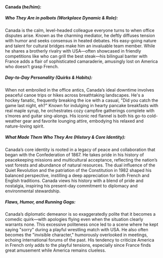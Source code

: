 #### Canada (he/him):  

##### Who They Are in _polbots_ (Workplace Dynamic & Role):  
Canada is the calm, level-headed colleague everyone turns to when office disputes arise. Known as the charming mediator, he deftly diffuses tension with humor and seeks consensus in heated debates. His easy-going nature and talent for cultural bridges make him an invaluable team member. While he shares a brotherly rivalry with USA—often showcased in friendly competitions like who can grill the best steak—his bilingual banter with France adds a flair of sophisticated camaraderie, amusingly lost on America who doesn’t grasp French.

##### Day-to-Day Personality (Quirks & Habits):  
When not embroiled in the office antics, Canada’s ideal downtime involves peaceful canoe trips or hikes across breathtaking landscapes. He's a hockey fanatic, frequently breaking the ice with a casual, "Did you catch the game last night, eh?" Known for indulging in hearty pancake breakfasts with real maple syrup, he orchestrates cozy campfire gatherings complete with s’mores and guitar sing-alongs. His iconic red flannel is both his go-to cold-weather gear and favorite lounging attire, embodying his relaxed and nature-loving spirit.

##### What Made Them Who They Are (History & Core Identity):  
Canada’s core identity is rooted in a legacy of peace and collaboration that began with the Confederation of 1867. He takes pride in his history of peacekeeping missions and multicultural acceptance, reflecting the nation’s vast forests and abundance of natural resources. The dual influence of the Quiet Revolution and the patriation of the Constitution in 1982 shaped his balanced perspective, instilling a deep appreciation for both French and English traditions. Canada views his history with a blend of pride and nostalgia, inspiring his present-day commitment to diplomacy and environmental stewardship.

##### Flaws, Humor, and Running Gags:  
Canada’s diplomatic demeanor is so exaggeratedly polite that it becomes a comedic quirk—with apologies flying even when the situation clearly warrants none. This excessive politeness once led to a scene where he kept saying "sorry" during a playful wrestling match with USA. He also often becomes the "invisible character," humorously overlooked in meetings, echoing international forums of the past. His tendency to criticize America in French only adds to the playful tensions, especially since France finds great amusement while America remains clueless.